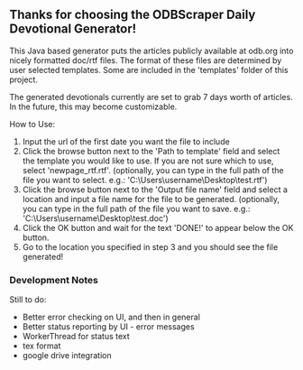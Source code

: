 ## Thanks for choosing the ODBScraper Daily Devotional Generator!

This Java based generator puts the articles publicly available at odb.org into nicely formatted doc/rtf files.  The format of these files are determined by user selected templates.  Some are included in the 'templates' folder of this project.

The generated devotionals currently are set to grab 7 days worth of articles.  In the future, this may become customizable.

How to Use:

1. Input the url of the first date you want the file to include
2. Click the browse button next to the 'Path to template' field and select the template you would like to use.  If you are not sure which to use, select 'newpage_rtf.rtf'. (optionally, you can type in the full path of the file you want to select.  e.g.: 'C:\Users\username\Desktop\test.rtf')
3. Click the browse button next to the 'Output file name' field and select a location and input a file name for the file to be generated.  (optionally, you can type in the full path of the file you want to save.  e.g.: 'C:\Users\username\Desktop\test.doc')
4. Click the OK button and wait for the text 'DONE!' to appear below the OK button.
5. Go to the location you specified in step 3 and you should see the file generated!


### Development Notes
Still to do:
* Better error checking on UI, and then in general
* Better status reporting by UI - error messages
* WorkerThread for status text
* tex format
* google drive integration
